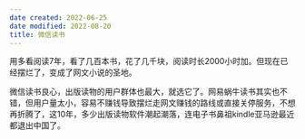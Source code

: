 ```yaml
---
date created: 2022-06-25
date modified: 2022-08-20
title: 微信读书
---
```


用多看阅读7年，看了几百本书，花了几千块，阅读时长2000小时加。但现在已经摆烂了，变成了网文小说的圣地。

微信读书良心，出版读物的用户群体也最大，就选它了。网易蜗牛读书其实也不错，但用户量太小，容易不赚钱导致摆烂走网文赚钱的路线或直接关停服务，不想再折腾了，这10年，多少出版读物软件潮起潮落，连电子书鼻祖kindle亚马逊最近都退出中国了。
